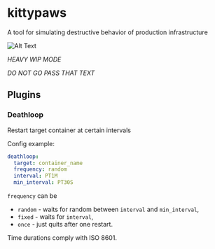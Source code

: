 # kittypaws
A tool for simulating destructive behavior of production infrastructure

![Alt Text](https://media.giphy.com/media/vFKqnCdLPNOKc/giphy.gif)

*HEAVY WIP MODE*

*DO NOT GO PASS THAT TEXT*


## Plugins

### Deathloop

Restart target container at certain intervals

Config example: 
```yaml
deathloop: 
  target: container_name
  frequency: random
  interval: PT1M
  min_interval: PT30S
```

`frequency` can be 
- `random` - waits for random between `interval` and `min_interval`, 
- `fixed` - waits for `interval`, 
- `once` - just quits after one restart. 

Time durations comply with ISO 8601.
